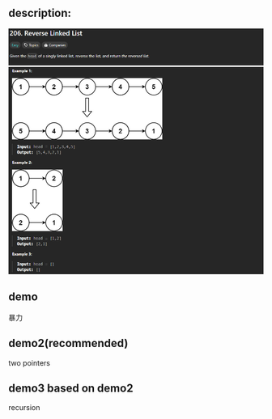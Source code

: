 ## description:

![q.png](assets/img_1.png)
![a.png](assets/img.png)

## demo

暴力

## demo2(recommended)

two pointers

## demo3 based on demo2

recursion
